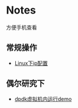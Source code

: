 # Notes
方便手机查看

## 常规操作
- [Linux下ip配置](./ip_configure.md)




## 偶尔研究下
- [dpdk虚拟机内运行demo](./dpdk_vmware.md)
